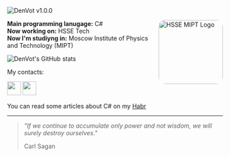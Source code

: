 ![DenVot v1.0.0](https://user-images.githubusercontent.com/69825463/224510957-db0fb460-acbf-4267-b93c-219bd2ef0a07.png)

<img width="150" style="border-radius: 15px;" align="right" src="https://github.com/DenVot/DenVot/assets/69825463/5594ee0e-0d1a-4077-85cb-bbf692a95c14" alt="HSSE MIPT Logo"/>

<b>Main programming lanugage:</b> C# <br/>
<b>Now working on:</b> HSSE Tech <br/>
<b>Now I'm studiyng in:</b> Moscow Institute of Physics and Technology (MIPT)

![DenVot's GitHub stats](https://github-readme-stats.vercel.app/api?username=denvot&show_icons=true&theme=dark)

My contacts:

<a href="https://t.me/denvot"><img width=32 src="https://user-images.githubusercontent.com/69825463/224511973-e6e98ad3-dda0-4fdc-9931-849cc908f646.svg"/></a>
<a href="mailto:dv.voitenko@gmail.com"><img width=32 src="https://user-images.githubusercontent.com/69825463/224512001-7141442f-4cbb-4b22-8d74-f84748a6148a.svg"/></a>

You can read some articles about C# on my [Habr](https://habr.com/ru/users/DenVot/)

---
> *"If we continue to accumulate only power and not wisdom, we will surely destroy ourselves."*
>
> Carl Sagan
